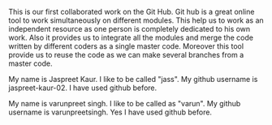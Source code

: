 This is our first collaborated work on the Git Hub. Git hub is a great online tool to work simultaneously on different modules.
This help us to work as an independent resource as one person is completely dedicated to his own work. Also it provides us to integrate 
all the modules and merge the code written by different coders as a single master code. Moreover this tool provide us to reuse the code as we can make 
several branches from a master code.


My name is Jaspreet Kaur.
I like to be called "jass".
My github username is jaspreet-kaur-02.
I have used github before.



My name is varunpreet singh.
I like to be called as "varun".
My github username is varunpreetsingh.
Yes I have used github before.
